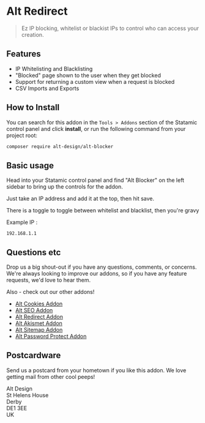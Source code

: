 # Alt Redirect

> Ez IP blocking, whitelist or blackist IPs to control who can access your creation.

## Features

- IP Whitelisting and Blacklisting
- "Blocked" page shown to the user when they get blocked
- Support for returning a custom view when a request is blocked
- CSV Imports and Exports

## How to Install

You can search for this addon in the `Tools > Addons` section of the Statamic control panel and click **install**, or run the following command from your project root:

``` bash
composer require alt-design/alt-blocker
```

## Basic usage

Head into your Statamic control panel and find "Alt Blocker" on the left sidebar to bring up the controls for the addon.

Just take an IP address and add it at the top, then hit save.

There is a toggle to toggle between whitelist and blacklist, then you're gravy

Example IP : 
```
192.168.1.1
```

## Questions etc

Drop us a big shout-out if you have any questions, comments, or concerns. We're always looking to improve our addons, so if you have any feature requests, we'd love to hear them.

Also - check out our other addons!
- [Alt Cookies Addon](https://github.com/alt-design/Alt-Cookies-Addon)
- [Alt SEO Addon](https://github.com/alt-design/Alt-SEO-Addon)
- [Alt Redirect Addon](https://github.com/alt-design/Alt-Redirect-Addon)
- [Alt Akismet Addon](https://github.com/alt-design/Alt-Akismet-Addon)
- [Alt Sitemap Addon](https://github.com/alt-design/Alt-Sitemap-Addon)
- [Alt Password Protect Addon](https://github.com/alt-design/Alt-Password-Protect-Addon)

## Postcardware

Send us a postcard from your hometown if you like this addon. We love getting mail from other cool peeps!

Alt Design  
St Helens House  
Derby  
DE1 3EE  
UK    

